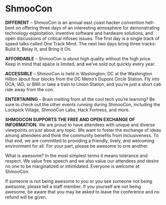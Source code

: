 # ShmooCon

**DIFFERENT** – ShmooCon is an annual east coast hacker convention hell-bent on offering three days of an interesting atmosphere for demonstrating technology exploitation, inventive software and hardware solutions, and open discussions of critical infosec issues.  The first day is a single track of speed talks called One Track Mind.  The next two days bring three tracks:  Build It, Belay It, and Bring It On.

**AFFORDABLE** – ShmooCon is about high quality without the high price.  Keep in mind that space is limited, and we’ve sold out quickly every year.

**ACCESSIBLE** – ShmooCon is held in Washington, DC at the Washington Hilton about four blocks from the DC Metro’s Dupont Circle Station.  Fly into DCA, IAD, or BWI or take a train to Union Station, and you’re just a short cab ride away from the con.

**ENTERTAINING** – Brain melting from all the cool tech you’re learning?  Be sure to check out the other events running during ShmooCon, including the Lockpick Village, ShmooCon Labs, Hack Fortress, and more.

**SHMOOCON SUPPORTS THE FREE AND OPEN EXCHANGE OF INFORMATION**.  We are proud to have attendees with unique and diverse viewpoints on just about any topic.  We want to foster the exchange of ideas among attendees and think the community benefits from inclusiveness.  To that end, we are committed to providing a friendly, lively, and welcoming environment for all.  For your part, please be awesome to one another.

What is awesome?  In the most simplest terms it means tolerance and respect.  We value free speech and we also value our attendees and desire no one to be marginalized or intimidated.  Everyone is welcome at ShmooCon.

If someone is not being awesome to you or you see someone not being awesome, please tell a staff member.  If you yourself are not being awesome, be aware that you may be asked to leave the conference and no refund will be given.